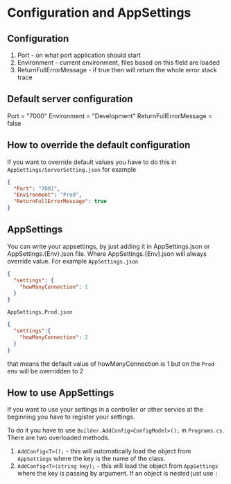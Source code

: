 # Configuration and AppSettings

## Configuration

1. Port - on what port application should start
1. Environment - current environment, files based on this field are loaded
1. ReturnFullErrorMessage - if true then will return the whole error stack trace

## Default server configuration

Port = "7000"
Environment = "Development"
ReturnFullErrorMessage = false

## How to override the default configuration

If you want to override default values you have to do this in `AppSettings/ServerSetting.json` for example

```json
{
  "Port": "7001",
  "Environment": "Prod",
  "ReturnFullErrorMessage": true
}
```

## AppSettings

You can write your appsettings, by just adding it in AppSettings.json or AppSettings.{Env}.json file. Where AppSettings.{Env}.json will always override value.
For example
`AppSettings.json`

```json
{
  "settings": {
    "howManyConnection": 1
  }
}
```

`AppSettings.Prod.json`

```json
{
  "settings":{
    "howManyConnection": 2
  }
}

```
that means the default value of howManyConnection is 1 but on the `Prod` env will be overridden to 2


## How to use AppSettings

If you want to use your settings in a controller or other service at the beginning you have to register your settings.

To do it you have to use `Builder.AddConfig<ConfigModel>();` in `Programs.cs`.
There are two overloaded methods. 
1. `AddConfig<T>();` - this will automatically load the object from  ``AppSettings`` where the key is the name of the class.
2. `AddConfig<T>(string key);` - this will load the object from ``AppSettings`` where the key is passing by argument. If an object is nested just use `:`